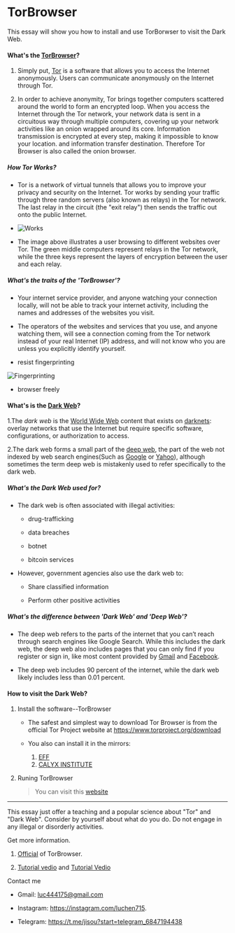# TorBrowser
This essay will show you how to install and use TorBorwser to visit the Dark Web.

#### What's the [TorBrowser](https://tb-manual.torproject.org/about/)?

1. Simply put, [Tor](https://support.torproject.org/about/what-is-tor/) is a software that allows you to access the Internet anonymously. Users can communicate anonymously on the Internet through Tor.

2. In order to achieve anonymity, Tor brings together computers scattered around the world to form an encrypted loop. When you access the Internet through the Tor network, your network data is sent in a circuitous way through multiple computers, covering up your network activities like an onion wrapped around its core. Information transmission is encrypted at every step, making it impossible to know your location. and information transfer destination. Therefore Tor Browser is also called the onion browser.

##### How Tor Works?

* Tor is a network of virtual tunnels that allows you to improve your privacy and security on the Internet. Tor works by sending your traffic through three random servers (also known as relays) in the Tor network. The last relay in the circuit (the "exit relay") then sends the traffic out onto the public Internet.

* ![Works](https://tb-manual.torproject.org/static/images/how-tor-works.png)

* The image above illustrates a user browsing to different websites over Tor. The green middle computers represent relays in the Tor network, while the three keys represent the layers of encryption between the user and each relay.

##### What's the traits of the 'TorBrowser'?

* Your internet service provider, and anyone watching your connection locally, will not be able to track your internet activity, including the names and addresses of the websites you visit.

* The operators of the websites and services that you use, and anyone watching them, will see a connection coming from the Tor network instead of your real Internet (IP) address, and will not know who you are unless you explicitly identify yourself.

* resist fingerprinting

 ![Fingerprinting](https://www.torproject.org/static/images/home/svg/encryption.svg?h=4b28f3dd)

* browser freely

#### What's is the [Dark Web](https://support.google.com/googleone/answer/12262331?hl=zh-)?

1.The *dark web* is the [World Wide Web](https://en.wikipedia.org/wiki/World_Wide_Web) content that exists on [darknets](https://en.wikipedia.org/wiki/Darknet): overlay networks that use the Internet but require specific software, configurations, or authorization to access.

2.The dark web forms a small part of the [deep web](https://en.wikipedia.org/wiki/Deep_web), the part of the web not indexed by web search engines(Such as [Google](https://zh.wikipedia.org/wiki/Google) or [Yahoo](https://zh.wikipedia.org/wiki/%E9%9B%85%E8%99%8E)), although sometimes the term deep web is mistakenly used to refer specifically to the dark web.

##### What's the Dark Web used for?

* The dark web is often associated with illegal activities:  

  * drug-trafficking

  * data breaches
 
  * botnet
 
  * bitcoin services

* However, government agencies also use the dark web to: 

  * Share classified information

  * Perform other positive activities
 
##### What's the difference between 'Dark Web' and 'Deep Web'?

* The deep web refers to the parts of the internet that you can’t reach through search engines like Google Search. While this includes the dark web, the deep web also includes pages that you can only find if you register or sign in, like most content provided by [Gmail](https://zh.wikipedia.org/wiki/Gmail) and [Facebook](https://zh.wikipedia.org/wiki/Facebook).

* The deep web includes 90 percent of the internet, while the dark web likely includes less than 0.01 percent.

#### How to visit the Dark Web?

1. Install the software--TorBrowser

   * The safest and simplest way to download Tor Browser is from the official Tor Project website at https://www.torproject.org/download
  
   * You also can install it in the mirrors:
     1. [EFF](https://tor.eff.org/)
     2. [CALYX INSTITUTE](https://tor.calyxinstitute.org/)
    
2. Runing TorBrowser
   >You can visit this [website](https://tb-manual.torproject.org/zh-CN/running-tor-browser/)
   >

********

This essay just offer a teaching and a popular science about "Tor" and "Dark Web". Consider by yourself about what do you do. Do not engage in any illegal or disorderly activities.

Get more information.

1. [Official](https://tb-manual.torproject.org/about/) of TorBrowser.

2. [Tutorial vedio](https://www.youtube.com/watch?v=U2-JPqrALsA) and [Tutorial Vedio](https://www.youtube.com/watch?v=W0o9CpcSIyU)

Contact me 

* Gmail: luc444175@gmail.com

* Instagram: https://instagram.com/luchen715.

* Telegram: https://t.me/jisou?start=telegram_6847194438

   
